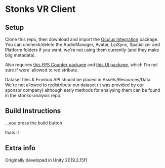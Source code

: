 # Stonks VR Client

## Setup
Clone this repo, then download and import the [Oculus Integration](https://assetstore.unity.com/packages/tools/integration/oculus-integration-82022) package. You can uncheck/delete the AudioManager, Avatar, LipSync, Spatializer and Platform folders if you want, we're not using them currently (and they make biig metadata).

Also requires [this FPS Counter package](https://assetstore.unity.com/packages/tools/gui/graphy-ultimate-fps-counter-stats-monitor-debugger-105778) and [this UI package](https://bitbucket.org/UnityUIExtensions/unity-ui-extensions/src/master/), which I'm not sure if were' allowed to redistribute.

Dataset files & Finnhub API should be placed in Assets/Resources/Data. We're not allowed to redistribute our dataset (it was provided by our sponsor company) although early methods for analysing them can be found in the stonks-analysis repo.

## Build Instructions
...you press the build button


thats it

## Extra info
Originally developed in Unity 2019.2.15f1